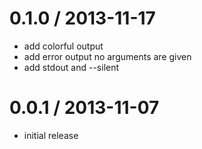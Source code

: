 
0.1.0 / 2013-11-17 
==================

 * add colorful output
 * add error output no arguments are given
 * add stdout and --silent

0.0.1 / 2013-11-07 
==================

 * initial release
